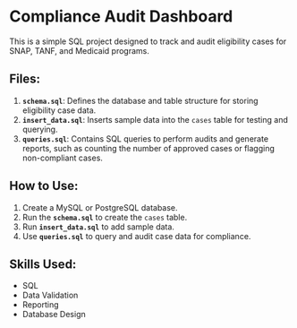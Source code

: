 # Compliance Audit Dashboard

This is a simple SQL project designed to track and audit eligibility cases for SNAP, TANF, and Medicaid programs.

## Files:
1. **`schema.sql`**: Defines the database and table structure for storing eligibility case data.
2. **`insert_data.sql`**: Inserts sample data into the `cases` table for testing and querying.
3. **`queries.sql`**: Contains SQL queries to perform audits and generate reports, such as counting the number of approved cases or flagging non-compliant cases.

## How to Use:
1. Create a MySQL or PostgreSQL database.
2. Run the **`schema.sql`** to create the `cases` table.
3. Run **`insert_data.sql`** to add sample data.
4. Use **`queries.sql`** to query and audit case data for compliance.

## Skills Used:
- SQL
- Data Validation
- Reporting
- Database Design